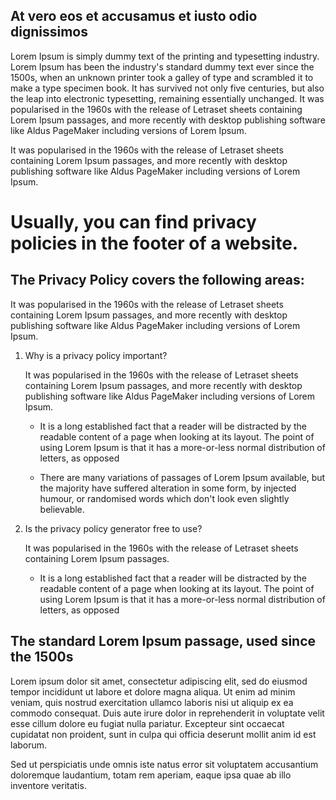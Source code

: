 ## At vero eos et accusamus et iusto odio dignissimos

Lorem Ipsum is simply dummy text of the printing and typesetting industry. Lorem Ipsum has been the industry's standard dummy text ever since the 1500s, when an unknown printer took a galley of type and scrambled it to make a type specimen book. It has survived not only five centuries, but also the leap into electronic typesetting, remaining essentially unchanged. It was popularised in the 1960s with the release of Letraset sheets containing Lorem Ipsum passages, and more recently with desktop publishing software like Aldus PageMaker including versions of Lorem Ipsum.

It was popularised in the 1960s with the release of Letraset sheets containing Lorem Ipsum passages, and more recently with desktop publishing software like Aldus PageMaker including versions of Lorem Ipsum.

# Usually, you can find privacy policies in the footer of a website.

## The Privacy Policy covers the following areas:

It was popularised in the 1960s with the release of Letraset sheets containing Lorem Ipsum passages, and more recently with desktop publishing software like Aldus PageMaker including versions of Lorem Ipsum.

1. Why is a privacy policy important?

    It was popularised in the 1960s with the release of Letraset sheets containing Lorem Ipsum passages, and more recently with desktop publishing software like Aldus PageMaker including versions of Lorem Ipsum.

    - It is a long established fact that a reader will be distracted by the readable content of a page when looking at its layout. The point of using Lorem Ipsum is that it has a more-or-less normal distribution of letters, as opposed

    - There are many variations of passages of Lorem Ipsum available, but the majority have suffered alteration in some form, by injected humour, or randomised words which don't look even slightly believable.

2. Is the privacy policy generator free to use?

    It was popularised in the 1960s with the release of Letraset sheets containing Lorem Ipsum passages.

    - It is a long established fact that a reader will be distracted by the readable content of a page when looking at its layout. The point of using Lorem Ipsum is that it has a more-or-less normal distribution of letters, as opposed

## The standard Lorem Ipsum passage, used since the 1500s

Lorem ipsum dolor sit amet, consectetur adipiscing elit, sed do eiusmod tempor incididunt ut labore et dolore magna aliqua. Ut enim ad minim veniam, quis nostrud exercitation ullamco laboris nisi ut aliquip ex ea commodo consequat. Duis aute irure dolor in reprehenderit in voluptate velit esse cillum dolore eu fugiat nulla pariatur. Excepteur sint occaecat cupidatat non proident, sunt in culpa qui officia deserunt mollit anim id est laborum.

Sed ut perspiciatis unde omnis iste natus error sit voluptatem accusantium doloremque laudantium, totam rem aperiam, eaque ipsa quae ab illo inventore veritatis.

